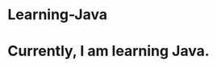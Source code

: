 # Learning-Java
# Currently, I am learning Java. 
[text]: (https://github.com/SciBorgs/SciGuides/blob/main/projects/intro-to-programming/README.md)
